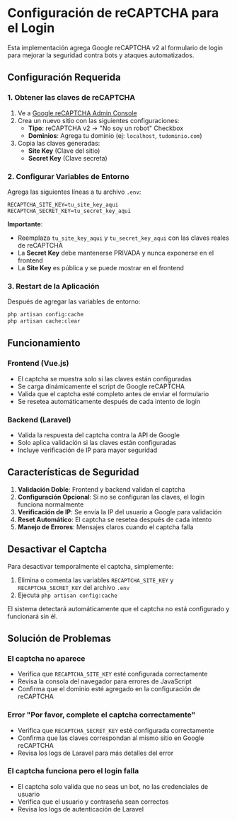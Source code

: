 # Configuración de reCAPTCHA para el Login

Esta implementación agrega Google reCAPTCHA v2 al formulario de login para mejorar la seguridad contra bots y ataques automatizados.

## Configuración Requerida

### 1. Obtener las claves de reCAPTCHA

1. Ve a [Google reCAPTCHA Admin Console](https://www.google.com/recaptcha/admin)
2. Crea un nuevo sitio con las siguientes configuraciones:
   - **Tipo**: reCAPTCHA v2 → "No soy un robot" Checkbox
   - **Dominios**: Agrega tu dominio (ej: `localhost`, `tudominio.com`)
3. Copia las claves generadas:
   - **Site Key** (Clave del sitio)
   - **Secret Key** (Clave secreta)

### 2. Configurar Variables de Entorno

Agrega las siguientes líneas a tu archivo `.env`:

```env
RECAPTCHA_SITE_KEY=tu_site_key_aqui
RECAPTCHA_SECRET_KEY=tu_secret_key_aqui
```

**Importante**: 
- Reemplaza `tu_site_key_aqui` y `tu_secret_key_aqui` con las claves reales de reCAPTCHA
- La **Secret Key** debe mantenerse PRIVADA y nunca exponerse en el frontend
- La **Site Key** es pública y se puede mostrar en el frontend

### 3. Restart de la Aplicación

Después de agregar las variables de entorno:

```bash
php artisan config:cache
php artisan cache:clear
```

## Funcionamiento

### Frontend (Vue.js)
- El captcha se muestra solo si las claves están configuradas
- Se carga dinámicamente el script de Google reCAPTCHA
- Valida que el captcha esté completo antes de enviar el formulario
- Se resetea automáticamente después de cada intento de login

### Backend (Laravel)
- Valida la respuesta del captcha contra la API de Google
- Solo aplica validación si las claves están configuradas
- Incluye verificación de IP para mayor seguridad

## Características de Seguridad

1. **Validación Doble**: Frontend y backend validan el captcha
2. **Configuración Opcional**: Si no se configuran las claves, el login funciona normalmente
3. **Verificación de IP**: Se envía la IP del usuario a Google para validación
4. **Reset Automático**: El captcha se resetea después de cada intento
5. **Manejo de Errores**: Mensajes claros cuando el captcha falla

## Desactivar el Captcha

Para desactivar temporalmente el captcha, simplemente:

1. Elimina o comenta las variables `RECAPTCHA_SITE_KEY` y `RECAPTCHA_SECRET_KEY` del archivo `.env`
2. Ejecuta `php artisan config:cache`

El sistema detectará automáticamente que el captcha no está configurado y funcionará sin él.

## Solución de Problemas

### El captcha no aparece
- Verifica que `RECAPTCHA_SITE_KEY` esté configurada correctamente
- Revisa la consola del navegador para errores de JavaScript
- Confirma que el dominio esté agregado en la configuración de reCAPTCHA

### Error "Por favor, complete el captcha correctamente"
- Verifica que `RECAPTCHA_SECRET_KEY` esté configurada correctamente
- Confirma que las claves correspondan al mismo sitio en Google reCAPTCHA
- Revisa los logs de Laravel para más detalles del error

### El captcha funciona pero el login falla
- El captcha solo valida que no seas un bot, no las credenciales de usuario
- Verifica que el usuario y contraseña sean correctos
- Revisa los logs de autenticación de Laravel
